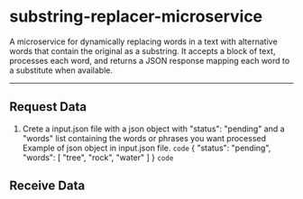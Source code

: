 # substring-replacer-microservice
A microservice for dynamically replacing words in a text with alternative words that contain the original as a substring. It accepts a block of text, processes each word, and returns a JSON response mapping each word to a substitute when available.

___
## Request Data
1. Crete a input.json file with a json object with "status": "pending" and a "words" list containing the words or phrases you want processed
Example of json object in input.json file.
`code`
{
  "status": "pending",
  "words": [
    "tree",
    "rock",
    "water"
  ]
}
`code`


## Receive Data
